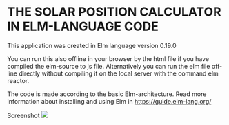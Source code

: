 <H1>THE SOLAR POSITION CALCULATOR IN ELM-LANGUAGE CODE</H1>
This application was created in Elm language version 0.19.0

You can run this also offline in your browser by the html file if you have compiled the elm-source to js file.
Alternatively you can run the elm file off-line directly without compiling it on the local server with the command elm reactor.

The code is made according to the basic Elm-architecture.
Read more information about installing and using Elm in https://guide.elm-lang.org/

Screenshot
<img src="https://github.com/jarmol/elmSunposCalculator/blob/master/sunposcalc.png?raw=true">

